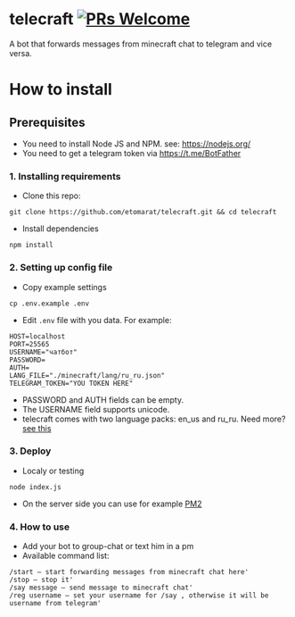 # telecraft [![PRs Welcome](https://img.shields.io/badge/PRs-welcome-brightgreen.svg?style=flat-square)](https://makeapullrequest.com)
A bot that forwards messages from minecraft chat to telegram and vice versa.

# How to install
## Prerequisites

- You need to install Node JS and NPM. see: https://nodejs.org/
- You need to get a telegram token via https://t.me/BotFather

### 1. Installing requirements

- Clone this repo:
```
git clone https://github.com/etomarat/telecraft.git && cd telecraft
```
- Install dependencies
```
npm install
```

### 2. Setting up config file
- Copy example settings
```
cp .env.example .env
```
- Edit `.env` file with you data. For example:
```
HOST=localhost
PORT=25565
USERNAME="чатбот"
PASSWORD=
AUTH=
LANG_FILE="./minecraft/lang/ru_ru.json"
TELEGRAM_TOKEN="YOU TOKEN HERE"
```
  - PASSWORD and AUTH fields can be empty.
  - The USERNAME field supports unicode.
  - telecraft comes with two language packs: en_us and ru_ru. Need more? [see this](https://github.com/InventivetalentDev/minecraft-assets/blob/1.18.1/assets/minecraft/lang/)

### 3. Deploy
- Localy or testing
```
node index.js
```
- On the server side you can use for example [PM2](https://github.com/Unitech/pm2)
### 4. How to use
- Add your bot to group-chat or text him in a pm
- Available command list:
```
/start — start forwarding messages from minecraft chat here'
/stop — stop it'
/say message — send message to minecraft chat'
/reg username — set your username for /say , otherwise it will be username from telegram'
```
